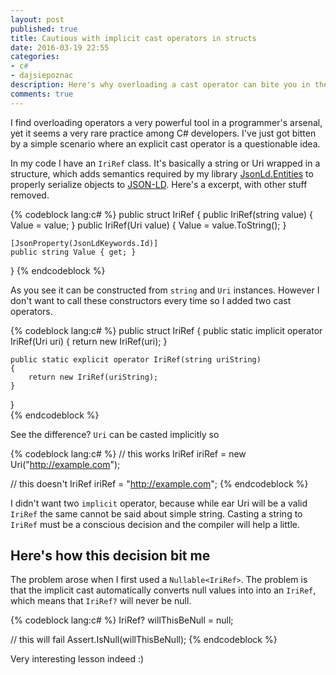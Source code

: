 ```yaml
---
layout: post
published: true
title: Cautious with implicit cast operators in structs
date: 2016-03-19 22:55
categories:
- c#
- dajsiepoznac
description: Here's why overloading a cast operator can bite you in the butt
comments: true
---
```


I find overloading operators a very powerful tool in a programmer's arsenal, yet it seems a very rare practice among C#
developers. I've just got bitten by a simple scenario where an explicit cast operator is a questionable idea.

<!--more-->

In my code I have an `IriRef` class. It's basically a string or Uri wrapped in a structure, which adds semantics required
by my library [JsonLd.Entities][ld-entities] to properly serialize objects to [JSON-LD][JSON-LD]. Here's a excerpt, with 
other stuff removed.

{% codeblock lang:c# %} 
public struct IriRef
{
    public IriRef(string value) { Value = value; }
    public IriRef(Uri value) { Value = value.ToString(); }
    
    [JsonProperty(JsonLdKeywords.Id)]
    public string Value { get; }
}
{% endcodeblock %}

As you see it can be constructed from `string` and `Uri` instances. However I don't want to call these constructors every
time so I added two cast operators.

{% codeblock lang:c# %}
public struct IriRef
{
    public static implicit operator IriRef(Uri uri)
    {
        return new IriRef(uri);
    }

    public static explicit operator IriRef(string uriString)
    {
        return new IriRef(uriString);
    }
}   
{% endcodeblock %}

See the difference? `Uri` can be casted implicitly so 

{% codeblock lang:c# %}
// this works
IriRef iriRef = new Uri("http://example.com");

// this doesn't
IriRef iriRef = "http://example.com";
{% endcodeblock %}

I didn't want two `implicit` operator, because while ear Uri will be a valid `IriRef` the same cannot be said about
simple string. Casting a string to `IriRef` must be a conscious decision and the compiler will help a little.

## Here's how this decision bit me

The problem arose when I first used a `Nullable<IriRef>`. The problem is that the implicit cast automatically converts
null values into into an `IriRef`, which means that `IriRef?` will never be null.

{% codeblock lang:c# %}
IriRef? willThisBeNull = null;

// this will fail
Assert.IsNull(willThisBeNull);
{% endcodeblock %}

Very interesting lesson indeed :)

[ld-entities]: http://github.com/wikibus/jsonld.entities
[JSON-LD]: http://json-ld.org